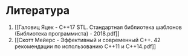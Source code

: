 # Литература
1. [[Галовиц Яцек - C++17 STL. Стандартная библиотека шаблонов (Библиотека программиста) - 2018.pdf]]
2. [[Скотт Мейерс - Эффективный и современный С++. 42 рекомендации по использованию C++11 и C++14.pdf]]
